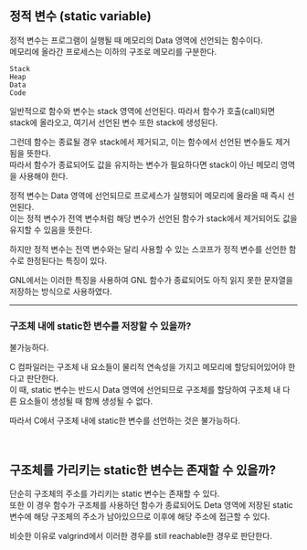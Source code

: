 ## 정적 변수 (static variable)    
  
정적 변수는 프로그램이 실행될 때 메모리의 Data 영역에 선언되는 함수이다.  
메모리에 올라간 프로세스는 이하의 구조로 메모리를 구분한다.  
  
    
    Stack
    Heap
    Data
    Code
    
    
일반적으로 함수와 변수는 stack 영역에 선언된다.
따라서 함수가 호출(call)되면 stack에 올라오고, 여기서 선언된 변수 또한 stack에 생성된다.  
  
그런데 함수는 종료될 경우 stack에서 제거되고, 이는 함수에서 선언된 변수들도 제거됨을 뜻한다.  
따라서 함수가 종료되어도 값을 유지하는 변수가 필요하다면 stack이 아닌 메모리 영역을 사용해야 한다.  
  
정적 변수는 Data 영역에 선언되므로 프로세스가 실행되어 메모리에 올라올 때 즉시 선언된다.  
이는 정적 변수가 전역 변수처럼 해당 변수가 선언된 함수가 stack에서 제거되어도 값을 유지할 수 있음을 뜻한다.  
  
하지만 정적 변수는 전역 변수와는 달리 사용할 수 있는 스코프가 정적 변수를 선언한 함수로 한정된다는 특징이 있다.  
    
GNL에서는 이러한 특징을 사용하여 GNL 함수가 종료되어도 아직 읽지 못한 문자열을 저장하는 방식으로 사용하였다.

-------
### 구조체 내에 static한 변수를 저장할 수 있을까?  
  
  불가능하다.  
    
  C 컴파일러는 구조체 내 요소들이 물리적 연속성을 가지고 메모리에 할당되어있어야 한다고 판단한다.  
  이 때, static 변수는 반드시 Data 영역에 선언되므로 구조체를 할당하여 구조체 내 다른 요소들이 생성될 때 함께 생성될 수 없다.  
    
  따라서 C에서 구조체 내에 static한 변수를 선언하는 것은 불가능하다.
  
  </br>
  
 ## 구조체를 가리키는 static한 변수는 존재할 수 있을까?  
  
  단순히 구조체의 주소를 가리키는 static 변수는 존재할 수 있다.  
  또한 이 경우 함수가 구조체를 사용하던 함수가 종료되어도 Deta 영역에 저장된 static 변수에 해당 구조체의 주소가 남아있으므로 이후에 해당 주소에 접근할 수 있다.  
    
  비슷한 이유로 valgrind에서 이러한 경우를 still reachable한 경우로 판단한다.

 </br>
